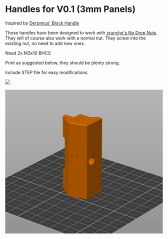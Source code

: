 # Handles for V0.1 (3mm Panels)

Inspired by [Derpmius' Block Handle](https://github.com/loicloic/VoronUsers/tree/master/printer_mods/Derpimus/Block_handle_v0.1)

Those handles have been designed to work with [zruncho's No Drop Nuts](https://github.com/loicloic/VoronUsers/tree/master/printer_mods/zruncho/V0_No_Drop_Nuts). They will of course also work with a normal nut. They screw into the existing nut, no need to add new ones.

Need 2x M3x10 BHCS

Print as suggested below, they should be plenty strong.

Include STEP file for easy modifications.

![](Images/Photo.png?raw=true)

![](Images/Slicer.png?raw=true)
